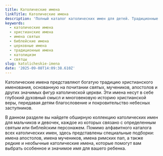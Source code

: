 ```yaml
---
title: Католические имена
linkTitle: Католические имена
description: 'Полный каталог католических имен для детей. Традиционные христианские имена святых, мучеников и библейских персонажей с их значениями и историей.'
keywords:
  - католические имена
  - христианские имена
  - имена святых
  - библейские имена
  - церковные имена
  - традиционные имена
  - католицизм
  - святцы
slug: katolicheskie-imena
date: '2025-09-08T14:09:38.610Z'
---
```


Католические имена представляют богатую традицию христианского именования, основанную на почитании святых, мучеников, апостолов и других значимых фигур католической церкви. Эти имена несут в себе глубокий духовный смысл и многовековую историю христианской веры, передавая детям благословение и покровительство небесных заступников.

В данном разделе вы найдете обширную коллекцию католических имен для мальчиков и девочек, каждое из которых связано с определенным святым или библейским персонажем. Помимо алфавитного каталога всех католических имен, здесь представлены специальные подборки: имена апостолов, имена мучеников, имена римских пап, а также редкие и необычные католические имена, которые помогут вам выбрать особенное и значимое имя для вашего ребенка.
